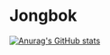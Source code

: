 # Jongbok

[![Anurag's GitHub stats](https://github-readme-stats.vercel.app/api?username=Jongbok)](https://github.com/Jongbok/github-readme-stats)
